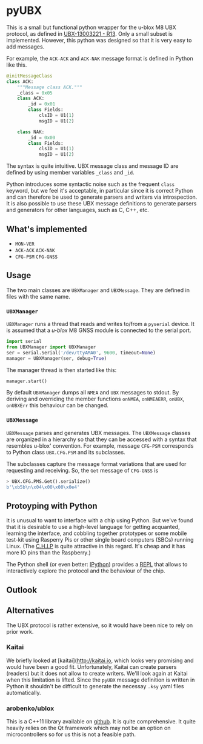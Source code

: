 # pyUBX

This is a small but functional python wrapper for the u-blox M8 UBX protocol, as
defined in [UBX-13003221 - R13](https://www.u-blox.com/sites/default/files/products/documents/u-blox8-M8_ReceiverDescrProtSpec_(UBX-13003221)_Public.pdf). Only a small subset is implemented. However, this python was designed so that it is very easy to add messages.

For example, the `ACK-ACK` and `ACK-NAK` message format is defined in Python like this.

```python
@initMessageClass
class ACK:
    """Message class ACK."""
    _class = 0x05
    class ACK:
        _id = 0x01
        class Fields:
            clsID = U1(1)
            msgID = U1(2)

    class NAK:
        _id = 0x00
        class Fields:
            clsID = U1(1)
            msgID = U1(2)
```

The syntax is quite intuitive. UBX message class and message ID are defined by using member variables `_class` and `_id`. 

Python introduces some syntactic noise such as the frequent `class` keyword, but we feel it's acceptable, in particular since it is correct Python and can therefore be used to generate parsers and writers via introspection. It is also possible to use these UBX message definitions to generate parsers and generators for other languages, such as C, C++, etc.

## What's implemented

- `MON-VER`
- `ACK-ACK`  `ACK-NAK` 
- `CFG-PSM`  `CFG-GNSS` 

## Usage

The two main classes are `UBXManager` and `UBXMessage`. They are defined in files with the same name.

### `UBXManager`

 `UBXManager` runs a thread that reads and writes to/from a `pyserial` device. It is assumed that a *u-blox* M8 GNSS module is connected to the serial port. 

```python
import serial
from UBXManager import UBXManager
ser = serial.Serial('/dev/ttyAMA0', 9600, timeout=None)
manager = UBXManager(ser, debug=True)
```

The manager thread is then started like this:

```python
manager.start()	
```

By default `UBXManager` dumps all `NMEA` and `UBX` messages to stdout. By deriving and overriding the member functions `onNMEA`, `onNMEAERR`, `onUBX`, `onUBXErr` this behaviour can be changed.

### `UBXMessage`

`UBXMessage` parses and generates UBX messages. The `UBXMessage` classes are organized in a hierarchy so that they can be accessed with a syntax that resembles u-blox' convention. For example, message `CFG-PSM` corresponds to Python class `UBX.CFG.PSM` and its subclasses.

The subclasses capture the message format variations that are used for requesting and receiving. So, the `Get` message of `CFG-GNSS` is

```python
> UBX.CFG.PMS.Get().serialize()
b'\xb5b\n\x04\x00\x00\x0e4'
```

## Protoyping with Python

It is unusual to want to interface with a chip using Python. But we've found that it is desirable to use a high-level language for getting acquanted, learning the interface, and cobbling together prototypes or some mobile test-kit using Rasperry Pis or other single board computers (SBCs) running Linux. (The [C.H.I.P](http://getchip.com) is quite attractive in this regard. It's cheap and it has more IO pins than the Raspberry.)

The Python shell (or even better: [IPython](https://ipython.org/)) provides a [REPL](https://en.wikipedia.org/wiki/Read%E2%80%93eval%E2%80%93print_loop) that allows to interactively explore the protocol and the behaviour of the chip.

## Outlook



## Alternatives

The UBX protocol is rather extensive, so it would have been nice to rely on prior work.

### Kaitai

We briefly looked at [kaitai](http://kaitai.io, which looks very promising and would have been a good fit. Unfortunately, Kaitai can create parsers (readers)  but it does not allow to create writers. We'll look again at Kaitai when this limitation is lifted. Since the `pyUBX` message definition is written in Python it shouldn't be difficult to generate the necessay `.ksy` yaml files automatically.

### arobenko/ublox

This is a C++11 library available on [github](https://github.com/arobenko/ublox). It is quite comprehensive. It quite heavily relies on the Qt framework which may not be an option on microcontrollers so for us this is not a feasible path.